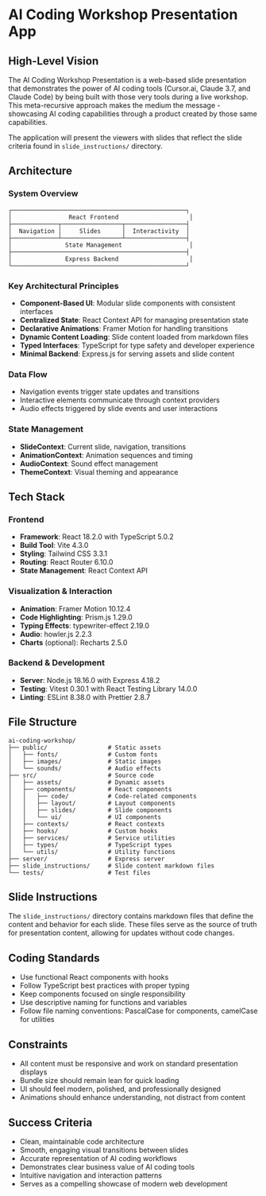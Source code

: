 # AI Coding Workshop Presentation App

## High-Level Vision

The AI Coding Workshop Presentation is a web-based slide presentation that demonstrates the power of AI coding tools (Cursor.ai, Claude 3.7, and Claude Code) by being built with those very tools during a live workshop. This meta-recursive approach makes the medium the message - showcasing AI coding capabilities through a product created by those same capabilities.

The application will present the viewers with slides that reflect the slide criteria found in `slide_instructions/` directory.

## Architecture

### System Overview

```
┌─────────────────────────────────────────────────┐
│                React Frontend                    │
├─────────────┬─────────────────┬─────────────────┤
│  Navigation │     Slides      │  Interactivity  │
├─────────────┴─────────────────┴─────────────────┤
│               State Management                   │
├─────────────────────────────────────────────────┤
│               Express Backend                    │
└─────────────────────────────────────────────────┘
```

### Key Architectural Principles

- **Component-Based UI**: Modular slide components with consistent interfaces
- **Centralized State**: React Context API for managing presentation state
- **Declarative Animations**: Framer Motion for handling transitions
- **Dynamic Content Loading**: Slide content loaded from markdown files
- **Typed Interfaces**: TypeScript for type safety and developer experience
- **Minimal Backend**: Express.js for serving assets and slide content

### Data Flow

- Navigation events trigger state updates and transitions
- Interactive elements communicate through context providers
- Audio effects triggered by slide events and user interactions

### State Management

- **SlideContext**: Current slide, navigation, transitions
- **AnimationContext**: Animation sequences and timing
- **AudioContext**: Sound effect management
- **ThemeContext**: Visual theming and appearance

## Tech Stack

### Frontend
- **Framework**: React 18.2.0 with TypeScript 5.0.2
- **Build Tool**: Vite 4.3.0
- **Styling**: Tailwind CSS 3.3.1
- **Routing**: React Router 6.10.0
- **State Management**: React Context API

### Visualization & Interaction
- **Animation**: Framer Motion 10.12.4
- **Code Highlighting**: Prism.js 1.29.0
- **Typing Effects**: typewriter-effect 2.19.0
- **Audio**: howler.js 2.2.3
- **Charts** (optional): Recharts 2.5.0

### Backend & Development
- **Server**: Node.js 18.16.0 with Express 4.18.2
- **Testing**: Vitest 0.30.1 with React Testing Library 14.0.0
- **Linting**: ESLint 8.38.0 with Prettier 2.8.7

## File Structure

```
ai-coding-workshop/
├── public/                 # Static assets
│   ├── fonts/              # Custom fonts
│   ├── images/             # Static images
│   └── sounds/             # Audio effects
├── src/                    # Source code
│   ├── assets/             # Dynamic assets
│   ├── components/         # React components
│   │   ├── code/           # Code-related components
│   │   ├── layout/         # Layout components
│   │   ├── slides/         # Slide components
│   │   └── ui/             # UI components
│   ├── contexts/           # React contexts
│   ├── hooks/              # Custom hooks
│   ├── services/           # Service utilities
│   ├── types/              # TypeScript types
│   └── utils/              # Utility functions
├── server/                 # Express server
├── slide_instructions/     # Slide content markdown files
└── tests/                  # Test files
```

## Slide Instructions

The `slide_instructions/` directory contains markdown files that define the content and behavior for each slide. These files serve as the source of truth for presentation content, allowing for updates without code changes.

## Coding Standards

- Use functional React components with hooks
- Follow TypeScript best practices with proper typing
- Keep components focused on single responsibility
- Use descriptive naming for functions and variables
- Follow file naming conventions: PascalCase for components, camelCase for utilities

## Constraints

- All content must be responsive and work on standard presentation displays
- Bundle size should remain lean for quick loading
- UI should feel modern, polished, and professionally designed
- Animations should enhance understanding, not distract from content

## Success Criteria

- Clean, maintainable code architecture
- Smooth, engaging visual transitions between slides
- Accurate representation of AI coding workflows
- Demonstrates clear business value of AI coding tools
- Intuitive navigation and interaction patterns
- Serves as a compelling showcase of modern web development